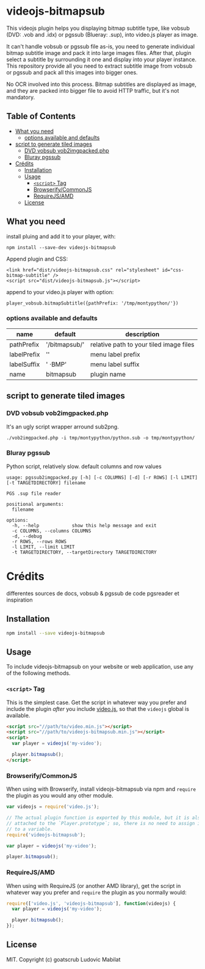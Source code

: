 # videojs-bitmapsub

This videojs plugin helps you displaying bitmap subtitle type, like vobsub (DVD: .vob and .idx) or pgssub (Blueray: .sup), into video.js player as image.

It can't handle vobsub or pgssub file as-is, you need to generate individual bitmap subtitle image and pack it into large images files. After that, plugin select a subtitle by surrounding it one and display into your player instance.  
This repository provide all you need to extract subtitle image from vobsub or pgssub and pack all this images into bigger ones.

No OCR involved into this process. Bitmap subtitles are displayed as image, and they are packed into bigger file to avoid HTTP traffic, but it's not mandatory.
## Table of Contents

<!-- START doctoc generated TOC please keep comment here to allow auto update -->
<!-- DON'T EDIT THIS SECTION, INSTEAD RE-RUN doctoc TO UPDATE -->

  - [What you need](#what-you-need)
    - [options available and defaults](#options-available-and-defaults)
  - [script to generate tiled images](#script-to-generate-tiled-images)
    - [DVD vobsub vob2imgpacked.php](#dvd-vobsub-vob2imgpackedphp)
    - [Bluray pgssub](#bluray-pgssub)
- [Crédits](#cr%C3%A9dits)
  - [Installation](#installation)
  - [Usage](#usage)
    - [`<script>` Tag](#script-tag)
    - [Browserify/CommonJS](#browserifycommonjs)
    - [RequireJS/AMD](#requirejsamd)
  - [License](#license)

<!-- END doctoc generated TOC please keep comment here to allow auto update -->

## What you need

install pluing and add it to your player, with:
```
npm install --save-dev videojs-bitmapsub
```

Append plugin and CSS:
```
<link href="dist/videojs-bitmapsub.css" rel="stylesheet" id="css-bitmap-subtitle" />
<script src="dist/videojs-bitmapsub.js"></script>
```
append to your video.js player with option:
```
player_vobsub.bitmapSubtitle({pathPrefix: '/tmp/montypython/'})
```

### options available and defaults

|name|default|description|
|----|---|---|
|pathPrefix|'/bitmapsub/'|relative path to your tiled image files|
|labelPrefix|''|menu label prefix|
|labelSuffix|' ⋅BMP'|menu label suffix|
|name|bitmapsub|plugin name|

## script to generate tiled images
### DVD vobsub vob2imgpacked.php
It's an ugly script wrapper arround sub2png.
```
./vob2imgpacked.php -i tmp/montypython/python.sub -o tmp/montypython/
```
### Bluray pgssub
Python script, relatively slow. default columns and row values
```
usage: pgssub2imgpacked.py [-h] [-c COLUMNS] [-d] [-r ROWS] [-l LIMIT] [-t TARGETDIRECTORY] filename

PGS .sup file reader

positional arguments:
  filename

options:
  -h, --help            show this help message and exit
  -c COLUMNS, --columns COLUMNS
  -d, --debug
  -r ROWS, --rows ROWS
  -l LIMIT, --limit LIMIT
  -t TARGETDIRECTORY, --targetDirectory TARGETDIRECTORY

```

# Crédits
differentes sources de docs, vobsub & pgssub
de code pgsreader et inspiration

## Installation

```sh
npm install --save videojs-bitmapsub
```

## Usage

To include videojs-bitmapsub on your website or web application, use any of the following methods.

### `<script>` Tag

This is the simplest case. Get the script in whatever way you prefer and include the plugin _after_ you include [video.js][videojs], so that the `videojs` global is available.

```html
<script src="//path/to/video.min.js"></script>
<script src="//path/to/videojs-bitmapsub.min.js"></script>
<script>
  var player = videojs('my-video');

  player.bitmapsub();
</script>
```

### Browserify/CommonJS

When using with Browserify, install videojs-bitmapsub via npm and `require` the plugin as you would any other module.

```js
var videojs = require('video.js');

// The actual plugin function is exported by this module, but it is also
// attached to the `Player.prototype`; so, there is no need to assign it
// to a variable.
require('videojs-bitmapsub');

var player = videojs('my-video');

player.bitmapsub();
```

### RequireJS/AMD

When using with RequireJS (or another AMD library), get the script in whatever way you prefer and `require` the plugin as you normally would:

```js
require(['video.js', 'videojs-bitmapsub'], function(videojs) {
  var player = videojs('my-video');

  player.bitmapsub();
});
```

## License

MIT. Copyright (c) goatscrub Ludovic Mabilat


[videojs]: http://videojs.com/
